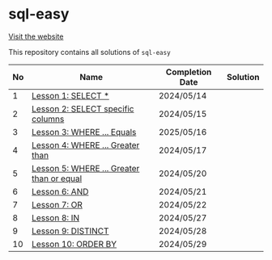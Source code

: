 # sql-easy

[Visit the website](https://www.sql-easy.com/)

This repository contains all solutions of `sql-easy`

| No | Name | Completion Date | Solution |
|---|---|---|---|
| 1 | [Lesson 1: SELECT *](https://www.sql-easy.com/select) | 2024/05/14 | |
| 2 | [Lesson 2: SELECT specific columns](https://www.sql-easy.com/select_columns) | 2024/05/15 | |
| 3 | [Lesson 3: WHERE ... Equals](https://www.sql-easy.com/where_equals) | 2025/05/16 | |
| 4 | [Lesson 4: WHERE ... Greater than](https://www.sql-easy.com/where_greater_than) | 2024/05/17 | |
| 5 | [Lesson 5: WHERE ... Greater than or equal](https://www.sql-easy.com/where_greater_than_or_equal) | 2024/05/20 | |
| 6 | [Lesson 6: AND](https://www.sql-easy.com/and) | 2024/05/21 | |
| 7 | [Lesson 7: OR](https://www.sql-easy.com/or) | 2024/05/22 | |
| 8 | [Lesson 8: IN](https://www.sql-easy.com/in) | 2024/05/27 | |
| 9 | [Lesson 9: DISTINCT](https://www.sql-easy.com/distinct) | 2024/05/28 | |
| 10 | [Lesson 10: ORDER BY](https://www.sql-easy.com/order_by) | 2024/05/29 | |